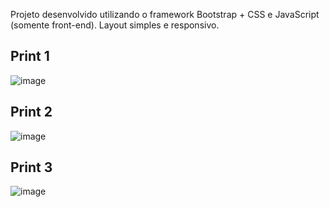 Projeto desenvolvido utilizando o framework Bootstrap + CSS e JavaScript (somente front-end).
Layout simples e responsivo.

## Print 1
![image](https://user-images.githubusercontent.com/60391387/156676981-f1158485-c475-4631-b7c6-6d655197d2b9.png)

## Print 2
![image](https://user-images.githubusercontent.com/60391387/156677064-b52ddf69-1c2e-4c28-a956-5c540adc6f2e.png)

## Print 3
![image](https://user-images.githubusercontent.com/60391387/156677217-4b006b9a-8841-47b4-ade2-c3b90e65eca3.png)
